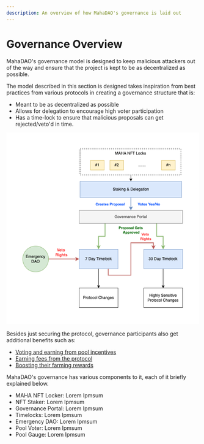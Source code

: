 ```yaml
---
description: An overview of how MahaDAO's governance is laid out
---
```


# Governance Overview

MahaDAO's governance model is designed to keep malicious attackers out of the way and ensure that the project is kept to be as decentralized as possible.

The model described in this section is designed takes inspiration from best practices from various protocols in creating a governance structure that is:

* Meant to be as decentralized as possible
* Allows for delegation to encourage high voter participation
* Has a time-lock to ensure that malicious proposals can get rejected/veto'd in time.

![Security model of MahaDAO's governance](<../.gitbook/assets/image (16).png>)

Besides just securing the protocol, governance participants also get additional benefits such as:

* [Voting and earning from pool incentives](pool-incentives.md)
* [Earning fees from the protocol](earning-fees-and-rewards.md)
* [Boosting their farming rewards](boosting-staking-rewards.md)

MahaDAO's governance has various components to it, each of it briefly explained below.

* MAHA NFT Locker: Lorem Ipmsum
* NFT Staker: Lorem Ipmsum
* Governance Portal: Lorem Ipmsum
* Timelocks: Lorem Ipmsum
* Emergency DAO: Lorem Ipmsum
* Pool Voter: Lorem Ipmsum
* Pool Gauge: Lorem Ipmsum
